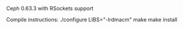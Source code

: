 Ceph 0.63.3 with RSockets support

Compile instructions:
 ./configure LIBS="-lrdmacm"
 make
 make install



